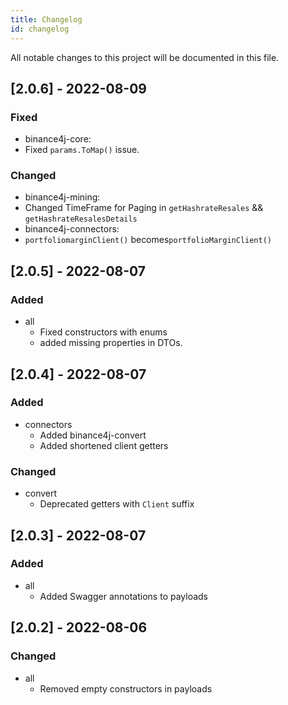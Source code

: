 ```yaml
---
title: Changelog
id: changelog
---
```


All notable changes to this project will be documented in this file.

## [2.0.6] - 2022-08-09

### Fixed

- binance4j-core:
 - Fixed `params.ToMap()` issue.

### Changed

- binance4j-mining:
 - Changed TimeFrame for Paging in `getHashrateResales` && `getHashrateResalesDetails`
- binance4j-connectors:
 - `portfoliomarginClient()` becomes`portfolioMarginClient()`


## [2.0.5] - 2022-08-07

### Added

- all
  - Fixed constructors with enums
  - added missing properties in DTOs.

## [2.0.4] - 2022-08-07

### Added

- connectors
  - Added binance4j-convert
  - Added shortened client getters

### Changed

- convert
  - Deprecated getters with `Client` suffix

## [2.0.3] - 2022-08-07

### Added

- all
  - Added Swagger annotations to payloads

## [2.0.2] - 2022-08-06

### Changed

- all
  - Removed empty constructors in payloads
